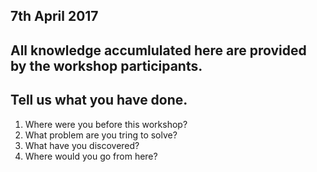 ## 7th April 2017

## All knowledge accumlulated here are provided by the workshop participants.

## Tell us what you have done.

1. Where were you before this workshop?
2. What problem are you tring to solve?
3. What have you discovered?
4. Where would you go from here?
